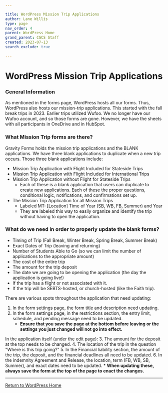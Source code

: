 ```yaml
---

title: WordPress Mission Trip Applications
author: Lane Willis
type: page
nav_order: 4
parent: WordPress Home
grand_parent: CGCS Staff
created: 2023-07-13
search_exclude: true

---
```


# WordPress Mission Trip Applications

### General Information

As mentioned in the forms page, WordPress hosts all our forms. Thus, WordPress also hosts our mission-trip applications. This started with the fall break trips in 2023. Earlier trips utilized Wufoo. We no longer have our Wufoo account, and so those forms are gone. However, we have the sheets with all participants in OneDrive and in HubSpot.

### What Mission Trip forms are there?

Gravity Forms holds the mission trip applications and the BLANK applications. We have three blank applications to duplicate when a new trip occurs. Those three blank applications include:
* Mission Trip Application with Flight Included for Stateside Trips
* Mission Trip Application with Flight Included for International Trips
* Mission Trip Application without Flight for Stateside Trips
    * Each of these is a blank application that users can duplicate to create new applications. Each of these the proper questions, conditional logic, notifications, and confirmations set up.
* The Mission Trip Application for all Mission Trips
    * Labeled MT: [Location] Time of Year (SB, WB, FB, Summer) and Year
    * They are labeled this way to easily organize and identify the trip without having to open the application.

### What do we need in order to properly update the blank forms?

* Timing of Trip (Fall Break, Winter Break, Spring Break, Summer Break)
* Exact Dates of Trip (leaving and returning)
* Number of Students Able to Go (so we can limit the number of applications to the appropriate amount)
* The cost of the entire trip
* The amount for the trip deposit
* The date we are going to be opening the application (the day the application is going live!)
* If the trip has a flight or not associated with it.
* If the trip will be SEBTS-hosted, or church-hosted (like the Faith trip).

There are various spots throughout the application that need updating:

1. In the form settings page, the form title and description need updating.
2. In the form settings page, in the restrictions section, the entry limit, schedule, and pending message need to be updated.
    * **Ensure that you save the page at the bottom before leaving or the settings you just changed will not go into effect.**  

In the application itself (under the edit page):
3. The amount for the deposit at the top needs to be changed.
4. The location of the trip in the question "Where is this trip going?"
5. In the Financial liability section, the amount of the trip, the deposit, and the financial deadlines all need to be updated.
6. In the indemnity Agreement and Release, the location, term (FB, WB, SB, Summer), and exact dates need to be updated.
    * **When updating these, always save the form at the top of the page to enact the changes.**

---

[Return to WordPress Home](/cgcs-staff-information/wordpress/wordpress.html)

